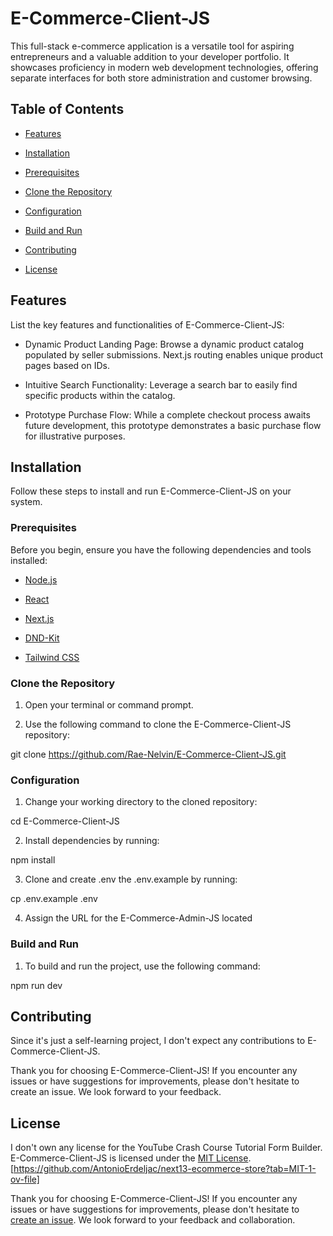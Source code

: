# E-Commerce-Client-JS

This full-stack e-commerce application is a versatile tool for aspiring entrepreneurs and a valuable addition to your developer portfolio. It showcases proficiency in modern web development technologies, offering separate interfaces for both store administration and customer browsing.

## Table of Contents

- [Features](#features)

- [Installation](#installation)

- [Prerequisites](#prerequisites)

- [Clone the Repository](#clone-the-repository)

- [Configuration](#configuration)

- [Build and Run](#build-and-run)

- [Contributing](#contributing)

- [License](#license)

## Features

List the key features and functionalities of E-Commerce-Client-JS:

- Dynamic Product Landing Page: Browse a dynamic product catalog populated by seller submissions. Next.js routing enables unique product pages based on IDs.

- Intuitive Search Functionality: Leverage a search bar to easily find specific products within the catalog.

- Prototype Purchase Flow: While a complete checkout process awaits future development, this prototype demonstrates a basic purchase flow for illustrative purposes.

## Installation

Follow these steps to install and run E-Commerce-Client-JS on your system.

### Prerequisites

Before you begin, ensure you have the following dependencies and tools installed:

- [Node.js](https://nodejs.org/en)

- [React](https://react.dev/)

- [Next.js](https://nextjs.org/)

- [DND-Kit](https://dndkit.com/)

- [Tailwind CSS](https://tailwindcss.com/)

### Clone the Repository

1. Open your terminal or command prompt.

2. Use the following command to clone the E-Commerce-Client-JS repository:

git clone https://github.com/Rae-Nelvin/E-Commerce-Client-JS.git

### Configuration

1. Change your working directory to the cloned repository:

cd E-Commerce-Client-JS

2. Install dependencies by running:

npm install

3. Clone and create .env the .env.example by running:

cp .env.example .env

4. Assign the URL for the E-Commerce-Admin-JS located

### Build and Run

1. To build and run the project, use the following command:

npm run dev

## Contributing

Since it's just a self-learning project, I don't expect any contributions to E-Commerce-Client-JS.

Thank you for choosing E-Commerce-Client-JS! If you encounter any issues or have suggestions for improvements, please don't hesitate to create an issue. We look forward to your feedback.

## License

I don't own any license for the YouTube Crash Course Tutorial Form Builder. E-Commerce-Client-JS is licensed under the [MIT License](LICENSE). [https://github.com/AntonioErdeljac/next13-ecommerce-store?tab=MIT-1-ov-file]

Thank you for choosing E-Commerce-Client-JS! If you encounter any issues or have suggestions for improvements, please don't hesitate to [create an issue](https://github.com/AntonioErdeljac/next13-ecommerce-store/issues). We look forward to your feedback and collaboration.
